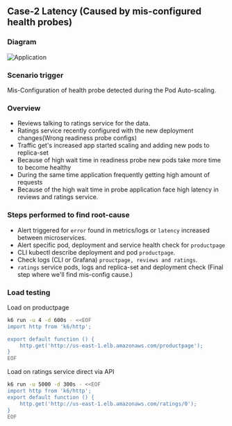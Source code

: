 ## Case-2 Latency (Caused by mis-configured health probes)

### Diagram

![Application](https://github.com/infracloudio/sre-stack/blob/main/etc/image/scenario-1-case-2-application-arch.png?raw=true)

### Scenario trigger

Mis-Configuration of health probe detected during the Pod Auto-scaling.

### Overview

- Reviews talking to ratings service for the data.
- Ratings service recently configured with the new deployment changes(Wrong readiness probe configs)
- Traffic get's increased app started scaling and adding new pods to replica-set
- Because of high wait time in readiness probe new pods take more time to become healthy
- During the same time application frequently getting high amount of requests
- Because of the high wait time in probe application face high latency in reviews and ratings service.


### Steps performed to find root-cause

- Alert triggered for `error` found in metrics/logs or `latency` increased between microservices.
- Alert specific pod, deployment and service health check for `productpage`
- CLI kubectl describe deployment and pod `productpage`.
- Check logs (CLI or Grafana) `prouctpage, reviews and ratings`.
- `ratings` service pods, logs and replica-set and deployment check (Final step where we'll find mis-config cause.)

### Load testing

Load on productpage
```bash
k6 run -u 4 -d 600s - <<EOF
import http from 'k6/http';

export default function () {
    http.get('http://us-east-1.elb.amazonaws.com/productpage');
}
EOF
```

Load on ratings service direct via API
```bash
k6 run -u 5000 -d 300s - <<EOF
import http from 'k6/http';
export default function () {
    http.get('http://us-east-1.elb.amazonaws.com/ratings/0');
}
EOF
```

